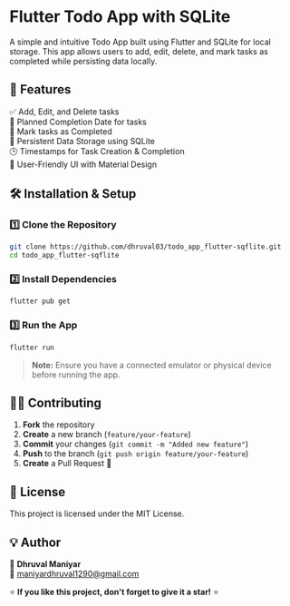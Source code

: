# Flutter Todo App with SQLite

A simple and intuitive Todo App built using Flutter and SQLite for local storage. This app allows users to add, edit, delete, and mark tasks as completed while persisting data locally.

## 🚀 Features

✅ Add, Edit, and Delete tasks  
📅 Planned Completion Date for tasks  
🎯 Mark tasks as Completed  
🔄 Persistent Data Storage using SQLite  
🕒 Timestamps for Task Creation & Completion  
🎨 User-Friendly UI with Material Design  

## 🛠️ Installation & Setup

### 1️⃣ Clone the Repository

```sh
git clone https://github.com/dhruval03/todo_app_flutter-sqflite.git
cd todo_app_flutter-sqflite
```

### 2️⃣ Install Dependencies

```sh
flutter pub get
```

### 3️⃣ Run the App

```sh
flutter run
```

> **Note:** Ensure you have a connected emulator or physical device before running the app.

## 👨‍💻 Contributing

1. **Fork** the repository  
2. **Create** a new branch (`feature/your-feature`)  
3. **Commit** your changes (`git commit -m "Added new feature"`)  
4. **Push** to the branch (`git push origin feature/your-feature`)  
5. **Create** a Pull Request 🚀  

## 📜 License

This project is licensed under the MIT License.

## 💡 Author

👤 **Dhruval Maniyar**  
📧 [maniyardhruval1290@gmail.com](mailto:maniyardhruval1290@gmail.com)   

⭐ **If you like this project, don't forget to give it a star!** ⭐
